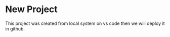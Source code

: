 # New Project

This project was created from local system on vs code then we wiil deploy it in github.
